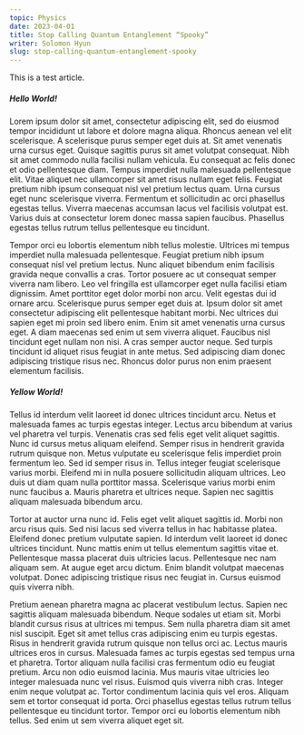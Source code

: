 ```yaml
---
topic: Physics
date: 2023-04-01
title: Stop Calling Quantum Entanglement “Spooky”
writer: Solomon Hyun
slug: stop-calling-quantum-entanglement-spooky
---
```

This is a test article.

##### Hello World!
Lorem ipsum dolor sit amet, consectetur adipiscing elit, sed do eiusmod tempor incididunt ut labore et dolore magna aliqua. Rhoncus aenean vel elit scelerisque. A scelerisque purus semper eget duis at. Sit amet venenatis urna cursus eget. Quisque sagittis purus sit amet volutpat consequat. Nibh sit amet commodo nulla facilisi nullam vehicula. Eu consequat ac felis donec et odio pellentesque diam. Tempus imperdiet nulla malesuada pellentesque elit. Vitae aliquet nec ullamcorper sit amet risus nullam eget felis. Feugiat pretium nibh ipsum consequat nisl vel pretium lectus quam. Urna cursus eget nunc scelerisque viverra. Fermentum et sollicitudin ac orci phasellus egestas tellus. Viverra maecenas accumsan lacus vel facilisis volutpat est. Varius duis at consectetur lorem donec massa sapien faucibus. Phasellus egestas tellus rutrum tellus pellentesque eu tincidunt.

Tempor orci eu lobortis elementum nibh tellus molestie. Ultrices mi tempus imperdiet nulla malesuada pellentesque. Feugiat pretium nibh ipsum consequat nisl vel pretium lectus. Nunc aliquet bibendum enim facilisis gravida neque convallis a cras. Tortor posuere ac ut consequat semper viverra nam libero. Leo vel fringilla est ullamcorper eget nulla facilisi etiam dignissim. Amet porttitor eget dolor morbi non arcu. Velit egestas dui id ornare arcu. Scelerisque purus semper eget duis at. Ipsum dolor sit amet consectetur adipiscing elit pellentesque habitant morbi. Nec ultrices dui sapien eget mi proin sed libero enim. Enim sit amet venenatis urna cursus eget. A diam maecenas sed enim ut sem viverra aliquet. Faucibus nisl tincidunt eget nullam non nisi. A cras semper auctor neque. Sed turpis tincidunt id aliquet risus feugiat in ante metus. Sed adipiscing diam donec adipiscing tristique risus nec. Rhoncus dolor purus non enim praesent elementum facilisis.

##### Yellow World!
Tellus id interdum velit laoreet id donec ultrices tincidunt arcu. Netus et malesuada fames ac turpis egestas integer. Lectus arcu bibendum at varius vel pharetra vel turpis. Venenatis cras sed felis eget velit aliquet sagittis. Nunc id cursus metus aliquam eleifend. Semper risus in hendrerit gravida rutrum quisque non. Metus vulputate eu scelerisque felis imperdiet proin fermentum leo. Sed id semper risus in. Tellus integer feugiat scelerisque varius morbi. Eleifend mi in nulla posuere sollicitudin aliquam ultrices. Leo duis ut diam quam nulla porttitor massa. Scelerisque varius morbi enim nunc faucibus a. Mauris pharetra et ultrices neque. Sapien nec sagittis aliquam malesuada bibendum arcu.

Tortor at auctor urna nunc id. Felis eget velit aliquet sagittis id. Morbi non arcu risus quis. Sed nisi lacus sed viverra tellus in hac habitasse platea. Eleifend donec pretium vulputate sapien. Id interdum velit laoreet id donec ultrices tincidunt. Nunc mattis enim ut tellus elementum sagittis vitae et. Pellentesque massa placerat duis ultricies lacus. Pellentesque nec nam aliquam sem. At augue eget arcu dictum. Enim blandit volutpat maecenas volutpat. Donec adipiscing tristique risus nec feugiat in. Cursus euismod quis viverra nibh.

Pretium aenean pharetra magna ac placerat vestibulum lectus. Sapien nec sagittis aliquam malesuada bibendum. Neque sodales ut etiam sit. Morbi blandit cursus risus at ultrices mi tempus. Sem nulla pharetra diam sit amet nisl suscipit. Eget sit amet tellus cras adipiscing enim eu turpis egestas. Risus in hendrerit gravida rutrum quisque non tellus orci ac. Lectus mauris ultrices eros in cursus. Malesuada fames ac turpis egestas sed tempus urna et pharetra. Tortor aliquam nulla facilisi cras fermentum odio eu feugiat pretium. Arcu non odio euismod lacinia. Mus mauris vitae ultricies leo integer malesuada nunc vel risus. Euismod quis viverra nibh cras. Integer enim neque volutpat ac. Tortor condimentum lacinia quis vel eros. Aliquam sem et tortor consequat id porta. Orci phasellus egestas tellus rutrum tellus pellentesque eu tincidunt tortor. Tempor orci eu lobortis elementum nibh tellus. Sed enim ut sem viverra aliquet eget sit.